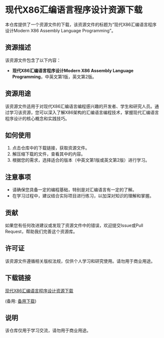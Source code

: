 # 现代X86汇编语言程序设计资源下载

本仓库提供了一个资源文件的下载，该资源文件的标题为“现代X86汇编语言程序设计Modern X86 Assembly Language Programming”。

## 资源描述

该资源文件包含了以下内容：

- **现代X86汇编语言程序设计Modern X86 Assembly Language Programming**，中英文第1版，英文第2版。

## 资源用途

该资源文件适用于对现代X86汇编语言编程感兴趣的开发者、学生和研究人员。通过学习该资源，您可以深入了解X86架构的汇编语言编程技术，掌握现代汇编语言程序设计的核心概念和实践技巧。

## 如何使用

1. 点击仓库中的下载链接，获取资源文件。
2. 解压缩下载的文件，查看其中的内容。
3. 根据您的需求，选择适合的版本（中英文第1版或英文第2版）进行学习。

## 注意事项

- 请确保您具备一定的编程基础，特别是对汇编语言有一定的了解。
- 在学习过程中，建议结合实际项目进行练习，以加深对知识的理解和掌握。

## 贡献

如果您有任何改进建议或发现了资源文件中的错误，欢迎提交Issue或Pull Request，帮助我们完善这个资源库。

## 许可证

该资源文件遵循相关版权法规，仅供个人学习和研究使用。请勿用于商业用途。

## 下载链接
[现代X86汇编语言程序设计资源下载](https://pan.quark.cn/s/7f1be5b9a848) 

(备用: [备用下载](https://pan.baidu.com/s/153SXMtRmwU_EdOa03oo0eg?pwd=1234))

## 说明

该仓库仅用于学习交流，请勿用于商业用途。
